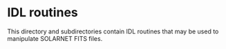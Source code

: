 # IDL routines

This directory and subdirectories contain IDL routines that may be used to manipulate SOLARNET FITS files.
